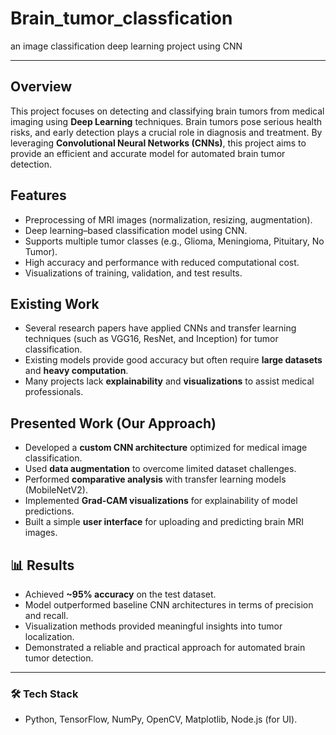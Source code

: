 # Brain_tumor_classfication
an image classification deep learning project using CNN

---


##  Overview

This project focuses on detecting and classifying brain tumors from medical imaging using **Deep Learning** techniques. Brain tumors pose serious health risks, and early detection plays a crucial role in diagnosis and treatment. By leveraging **Convolutional Neural Networks (CNNs)**, this project aims to provide an efficient and accurate model for automated brain tumor detection.

##  Features

* Preprocessing of MRI images (normalization, resizing, augmentation).
* Deep learning–based classification model using CNN.
* Supports multiple tumor classes (e.g., Glioma, Meningioma, Pituitary, No Tumor).
* High accuracy and performance with reduced computational cost.
* Visualizations of training, validation, and test results.

##  Existing Work

* Several research papers have applied CNNs and transfer learning techniques (such as VGG16, ResNet, and Inception) for tumor classification.
* Existing models provide good accuracy but often require **large datasets** and **heavy computation**.
* Many projects lack **explainability** and **visualizations** to assist medical professionals.

##  Presented Work (Our Approach)

* Developed a **custom CNN architecture** optimized for medical image classification.
* Used **data augmentation** to overcome limited dataset challenges.
* Performed **comparative analysis** with transfer learning models (MobileNetV2).
* Implemented **Grad-CAM visualizations** for explainability of model predictions.
* Built a simple **user interface** for uploading and predicting brain MRI images.

## 📊 Results

* Achieved **\~95% accuracy** on the test dataset.
* Model outperformed baseline CNN architectures in terms of precision and recall.
* Visualization methods provided meaningful insights into tumor localization.
* Demonstrated a reliable and practical approach for automated brain tumor detection.

---

### 🛠️ Tech Stack

* Python, TensorFlow, NumPy, OpenCV, Matplotlib, Node.js (for UI).

